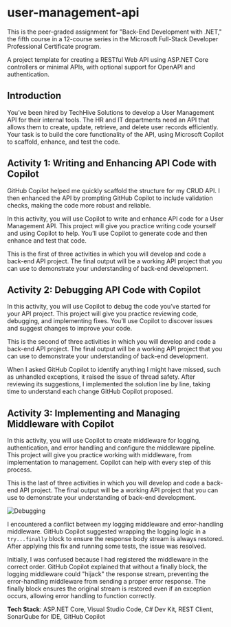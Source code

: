 # user-management-api

This is the peer-graded assignment for "Back-End Development with .NET," the fifth course in a 12-course series in the Microsoft Full-Stack Developer Professional Certificate program.

A project template for creating a RESTful Web API using ASP.NET Core controllers or minimal APIs, with optional support for OpenAPI and authentication.

## Introduction

You’ve been hired by TechHive Solutions to develop a User Management API for their internal tools. The HR and IT departments need an API that allows them to create, update, retrieve, and delete user records efficiently. Your task is to build the core functionality of the API, using Microsoft Copilot to scaffold, enhance, and test the code.

## Activity 1: Writing and Enhancing API Code with Copilot

GitHub Copilot helped me quickly scaffold the structure for my CRUD API. I then enhanced the API by prompting GitHub Copilot to include validation checks, making the code more robust and reliable.

In this activity, you will use Copilot to write and enhance API code for a User Management API. This project will give you practice writing code yourself and using Copilot to help. You’ll use Copilot to generate code and then enhance and test that code. 

This is the first of three activities in which you will develop and code a back-end API project. The final output will be a working API project that you can use to demonstrate your understanding of back-end development.

## Activity 2: Debugging API Code with Copilot

In this activity, you will use Copilot to debug the code you’ve started for your API project. This project will give you practice reviewing code, debugging, and implementing fixes. You’ll use Copilot to discover issues and suggest changes to improve your code.

This is the second of three activities in which you will develop and code a back-end API project. The final output will be a working API project that you can use to demonstrate your understanding of back-end development.

When I asked GitHub Copilot to identify anything I might have missed, such as unhandled exceptions, it raised the issue of thread safety. After reviewing its suggestions, I implemented the solution line by line, taking time to understand each change GitHub Copilot proposed.

## Activity 3: Implementing and Managing Middleware with Copilot

In this activity, you will use Copilot to create middleware for logging, authentication, and error handling and configure the middleware pipeline. This project will give you practice working with middleware, from implementation to management. Copilot can help with every step of this process. 

This is the last of three activities in which you will develop and code a back-end API project. The final output will be a working API project that you can use to demonstrate your understanding of back-end development.

![Debugging](https://github.com/user-attachments/assets/adea6c8d-a13a-4321-908d-bdb84e9750f6)

I encountered a conflict between my logging middleware and error-handling middleware. GitHub Copilot suggested wrapping the logging logic in a `try...finally` block to ensure the response body stream is always restored. After applying this fix and running some tests, the issue was resolved.

Initially, I was confused because I had registered the middleware in the correct order. GitHub Copilot explained that without a finally block, the logging middleware could "hijack" the response stream, preventing the error-handling middleware from sending a proper error response. The finally block ensures the original stream is restored even if an exception occurs, allowing error handling to function correctly.

**Tech Stack**: ASP.NET Core, Visual Studio Code, C# Dev Kit, REST Client, SonarQube for IDE, GitHub Copilot
